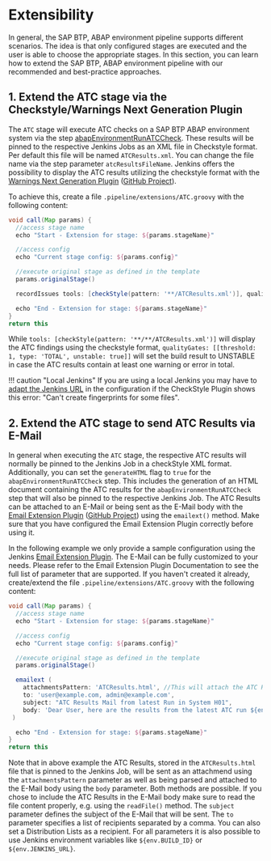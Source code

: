 # Extensibility

In general, the SAP BTP, ABAP environment pipeline supports different scenarios. The idea is that only configured stages are executed and the user is able to choose the appropriate stages.
In this section, you can learn how to extend the SAP BTP, ABAP environment pipeline with our recommended and best-practice approaches.

## 1. Extend the ATC stage via the Checkstyle/Warnings Next Generation Plugin

The `ATC` stage will execute ATC checks on a SAP BTP ABAP environment system via the step [abapEnvironmentRunATCCheck](https://sap.github.io/jenkins-library/steps/abapEnvironmentRunATCCheck/).
These results will be pinned to the respective Jenkins Jobs as an XML file in Checkstyle format. Per default this file will be named `ATCResults.xml`. You can change the file name via the step parameter `atcResultsFileName`.
Jenkins offers the possibility to  display the ATC results utilizing the checkstyle format with the [Warnings Next Generation Plugin](https://www.jenkins.io/doc/pipeline/steps/warnings-ng/#warnings-next-generation-plugin) ([GitHub Project](https://github.com/jenkinsci/warnings-ng-plugin)).

To achieve this, create a file `.pipeline/extensions/ATC.groovy` with the following content:

```groovy
void call(Map params) {
  //access stage name
  echo "Start - Extension for stage: ${params.stageName}"

  //access config
  echo "Current stage config: ${params.config}"

  //execute original stage as defined in the template
  params.originalStage()

  recordIssues tools: [checkStyle(pattern: '**/ATCResults.xml')], qualityGates: [[threshold: 1, type: 'TOTAL', unstable: true]]

  echo "End - Extension for stage: ${params.stageName}"
}
return this
```

While `tools: [checkStyle(pattern: '**/**/ATCResults.xml')]` will display the ATC findings using the checkstyle format, `qualityGates: [[threshold: 1, type: 'TOTAL', unstable: true]]` will set the build result to UNSTABLE in case the ATC results contain at least one warning or error in total.

!!! caution "Local Jenkins"
    If you are using a local Jenkins you may have to [adapt the Jenkins URL](https://stackoverflow.com/a/39543223) in the configuration if the CheckStyle Plugin shows this error: "Can't create fingerprints for some files".

## 2. Extend the ATC stage to send ATC Results via E-Mail

In general when executing the `ATC` stage, the respective ATC results will normally be pinned to the Jenkins Job in a checkStyle XML format.
Additionally, you can set the `generateHTML` flag to `true` for the `abapEnvironmentRunATCCheck` step. This includes the generation of an HTML document containing the ATC results for the `abapEnvironmentRunATCCheck` step that will also be pinned to the respective Jenkins Job.
The ATC Results can be attached to an E-Mail or being sent as the E-Mail body with the [Email Extension Plugin](https://www.jenkins.io/doc/pipeline/steps/email-ext/) ([GitHub Project](https://github.com/jenkinsci/email-ext-plugin)) using the `emailext()` method. Make sure that you have configured the Email Extension Plugin correctly before using it.

In the following example we only provide a sample configuration using the Jenkins [Email Extension Plugin](https://www.jenkins.io/doc/pipeline/steps/email-ext/). The E-Mail can be fully customized to your needs. Please refer to the Email Extension Plugin Documentation to see the full list of parameter that are supported.
If you haven't created it already, create/extend the file `.pipeline/extensions/ATC.groovy` with the following content:

```groovy
void call(Map params) {
  //access stage name
  echo "Start - Extension for stage: ${params.stageName}"

  //access config
  echo "Current stage config: ${params.config}"

  //execute original stage as defined in the template
  params.originalStage()

  emailext (
    attachmentsPattern: 'ATCResults.html', //This will attach the ATC Results to the E-Mail
    to: 'user@example.com, admin@example.com',
    subject: "ATC Results Mail from latest Run in System H01",
    body: 'Dear User, here are the results from the latest ATC run ${env.BUILD_ID}.' + readFile('ATCResults.html') //This will parse the ATC Results and send it as the E-Mail body
 )

  echo "End - Extension for stage: ${params.stageName}"
}
return this
```

Note that in above example the ATC Results, stored in the `ATCResults.html` file that is pinned to the Jenkins Job, will be sent as an attachmend using the `attachmentsPattern` parameter as well as being parsed and attached to the E-Mail body using the `body` parameter. Both methods are possible. If you chose to include the ATC Results in the E-Mail body make sure to read the file content properly, e.g. using the `readFile()` method.
The `subject` parameter defines the subject of the E-Mail that will be sent. The `to` parameter specifies a list of recipients separated by a comma. You can also set a Distribution Lists as a recipient.
For all parameters it is also possible to use Jenkins environment variables like `${env.BUILD_ID}` or `${env.JENKINS_URL}`.
